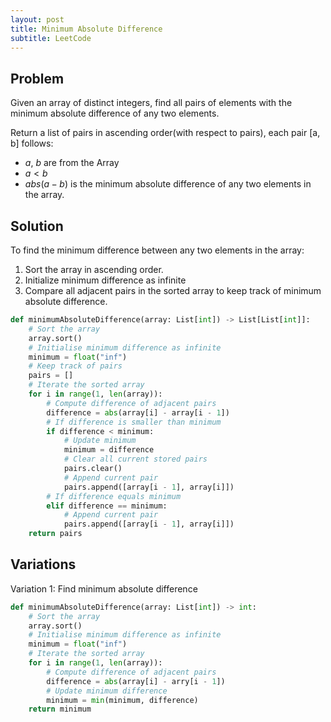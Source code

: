 ```yaml
---
layout: post
title: Minimum Absolute Difference
subtitle: LeetCode
---
```


## Problem
Given an array of distinct integers, find all pairs of elements with the minimum absolute difference of any two elements.

Return a list of pairs in ascending order(with respect to pairs), each pair [a, b] follows:
* $a$, $b$ are from the Array
* $a < b$
* $abs(a-b)$ is the minimum absolute difference of any two elements in the array.

## Solution

To find the minimum difference between any two elements in the array:

1. Sort the array in ascending order.
2. Initialize minimum difference as infinite
3. Compare all adjacent pairs in the sorted array to keep track of minimum absolute difference.

```python
def minimumAbsoluteDifference(array: List[int]) -> List[List[int]]:
    # Sort the array
    array.sort()
    # Initialise minimum difference as infinite
    minimum = float("inf")
    # Keep track of pairs
    pairs = []
    # Iterate the sorted array
    for i in range(1, len(array)):
        # Compute difference of adjacent pairs
        difference = abs(array[i] - array[i - 1])
        # If difference is smaller than minimum
        if difference < minimum:
            # Update minimum
            minimum = difference
            # Clear all current stored pairs
            pairs.clear()
            # Append current pair
            pairs.append([array[i - 1], array[i]])
        # If difference equals minimum
        elif difference == minimum:
            # Append current pair
            pairs.append([array[i - 1], array[i]])
    return pairs
```

## Variations

Variation 1: Find minimum absolute difference
```python
def minimumAbsoluteDifference(array: List[int]) -> int:
    # Sort the array
    array.sort()
    # Initialise minimum difference as infinite
    minimum = float("inf")
    # Iterate the sorted array
    for i in range(1, len(array)):
        # Compute difference of adjacent pairs
        difference = abs(array[i] - arry[i - 1])
        # Update minimum difference
        minimum = min(minimum, difference)
    return minimum
```
